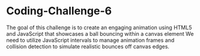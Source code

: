 # Coding-Challenge-6
The goal of this challenge is to create an engaging animation using HTML5 and JavaScript that showcases a ball bouncing within a canvas element
We need to utilize JavaScript intervals to manage animation frames and collision detection to simulate realistic bounces off canvas edges.
